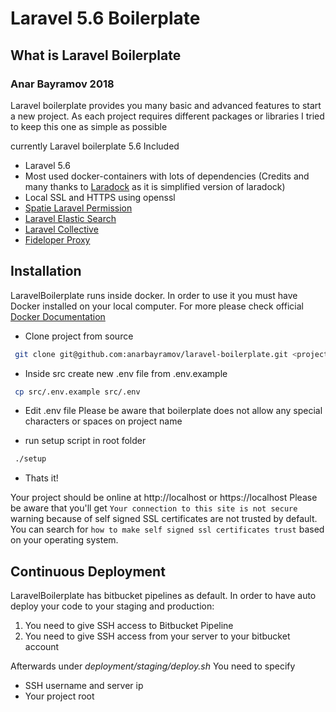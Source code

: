 # Laravel 5.6 Boilerplate 

## What is Laravel Boilerplate

### Anar Bayramov 2018

Laravel boilerplate provides you many basic and advanced features to start a new project.
As each project requires different packages or libraries I tried to keep this one as simple as possible 

currently Laravel boilerplate 5.6 Included

* Laravel 5.6
* Most used docker-containers with lots of dependencies (Credits and many thanks to [Laradock](https://github.com/laradock/laradock) as it is simplified version of laradock)
* Local SSL and HTTPS using openssl
* [Spatie Laravel Permission](https://github.com/spatie/laravel-permission)
* [Laravel Elastic Search](https://github.com/cviebrock/laravel-elasticsearch)
* [Laravel Collective](https://github.com/laravelcollective/html)
* [Fideloper Proxy](https://github.com/fideloper/proxy)


## Installation

LaravelBoilerplate runs inside docker. In order to use it you must have Docker installed on your local computer. For more please check official [Docker Documentation](https://docs.docker.com/install)



* Clone project from source

```bash
 git clone git@github.com:anarbayramov/laravel-boilerplate.git <project-name>
```
* Inside src create new .env file from .env.example
```bash
 cp src/.env.example src/.env
```

* Edit .env file Please be aware that boilerplate does not allow any special characters or spaces on project name

* run setup script in root folder

```bash
 ./setup
```
* Thats it!

Your project should be online at http://localhost or https://localhost 
Please be aware that you'll get `Your connection to this site is not secure` warning because of self signed SSL certificates are not trusted by default. You can search for `how to make self signed ssl certificates trust` based on your operating system. 



## Continuous Deployment

LaravelBoilerplate has bitbucket pipelines as default. In order to have auto deploy your code to your staging and production: 
1) You need to give SSH access to Bitbucket Pipeline
2) You need to give SSH access from your server to your bitbucket account

Afterwards under *deployment/staging/deploy.sh* You need to specify
* SSH username and server ip
* Your project root
